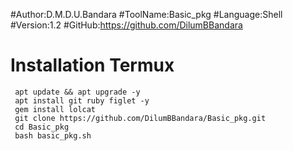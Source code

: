 #Author:D.M.D.U.Bandara
#ToolName:Basic_pkg
#Language:Shell
#Version:1.2
#GitHub:https://github.com/DilumBBandara


# Installation Termux
     apt update && apt upgrade -y
     apt install git ruby figlet -y
     gem install lolcat
     git clone https://github.com/DilumBBandara/Basic_pkg.git
     cd Basic_pkg
     bash basic_pkg.sh
